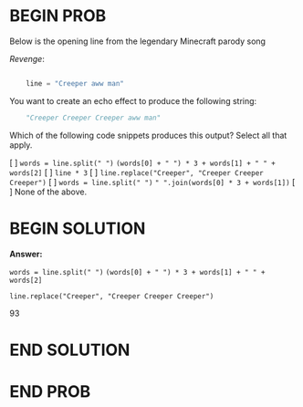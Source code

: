 # BEGIN PROB

Below is the opening line from the legendary Minecraft parody song

*Revenge*:

```py

    line = "Creeper aww man"
```

You want to create an echo effect to produce the following string:

```py
    "Creeper Creeper Creeper aww man"
```

Which of the following code snippets produces this output? Select all
that apply.

[ ] `words = line.split(" ")` `(words[0] + " ") * 3 + words[1] + " " + words[2]`
[ ] `line * 3`
[ ] `line.replace("Creeper", "Creeper Creeper Creeper")`
[ ] `words = line.split(" ")` `" ".join(words[0] * 3 + words[1])`
[ ] None of the above.


# BEGIN SOLUTION

**Answer:**

`words = line.split(" ")` `(words[0] + " ") * 3 + words[1] + " " + words[2]`

`line.replace("Creeper", "Creeper Creeper Creeper")`

<average>93</average>


# END SOLUTION


# END PROB